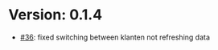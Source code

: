 # Version: 0.1.4

* [#36](https://github.com/ConductionNL/zaakafhandelapp/pull/36): fixed switching between klanten not refreshing data
